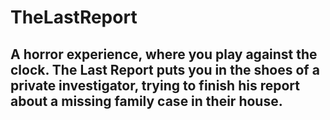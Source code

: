 # TheLastReport

## A horror experience, where you play against the clock. The Last Report puts you in the shoes of a private investigator, trying to finish his report about a missing family case in their house.
